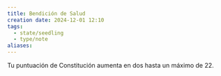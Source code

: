 ```yaml
---
title: Bendición de Salud
creation date: 2024-12-01 12:10
tags:
  - state/seedling
  - type/note
aliases:
---
```

Tu puntuación de Constitución aumenta en dos hasta un máximo de 22.